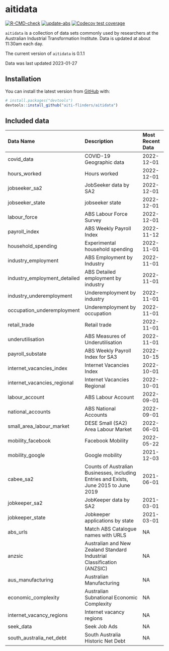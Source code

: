 
<!-- README.md is generated from README.Rmd. Please edit that file -->

# aitidata

<!-- badges: start -->

[![R-CMD-check](https://github.com/aiti-flinders/aitidata/actions/workflows/R-CMD-check.yaml/badge.svg?branch=data_prep)](https://github.com/aiti-flinders/aitidata/actions/workflows/R-CMD-check.yaml)
[![update-abs](https://github.com/aiti-flinders/aitidata/workflows/update-abs/badge.svg)](https://github.com/aiti-flinders/aitidata/actions)
[![Codecov test
coverage](https://codecov.io/gh/aiti-flinders/aitidata/branch/master/graph/badge.svg)](https://app.codecov.io/gh/aiti-flinders/aitidata?branch=master)
<!-- badges: end -->

`aitidata` is a collection of data sets commonly used by researchers at
the Australian Industrial Transformation Institute. Data is updated at
about 11:30am each day.

The current version of `aitidata` is 0.1.1

Data was last updated 2023-01-27

## Installation

You can install the latest version from [GitHub](https://github.com/)
with:

``` r
# install.packages("devtools")
devtools::install_github("aiti-flinders/aitidata")
```

## Included data

| Data Name                    | Description                                                                           | Most Recent Data |
|:-----------------------------|:--------------------------------------------------------------------------------------|:-----------------|
| covid_data                   | COVID-19 Geographic data                                                              | 2022-12-01       |
| hours_worked                 | Hours worked                                                                          | 2022-12-01       |
| jobseeker_sa2                | JobSeeker data by SA2                                                                 | 2022-12-01       |
| jobseeker_state              | jobseeker state                                                                       | 2022-12-01       |
| labour_force                 | ABS Labour Force Survey                                                               | 2022-12-01       |
| payroll_index                | ABS Weekly Payroll Index                                                              | 2022-11-12       |
| household_spending           | Experimental household spending                                                       | 2022-11-01       |
| industry_employment          | ABS Employment by Industry                                                            | 2022-11-01       |
| industry_employment_detailed | ABS Detailed employment by industry                                                   | 2022-11-01       |
| industry_underemployment     | Underemployment by industry                                                           | 2022-11-01       |
| occupation_underemployment   | Underemployment by occupation                                                         | 2022-11-01       |
| retail_trade                 | Retail trade                                                                          | 2022-11-01       |
| underutilisation             | ABS Measures of Underutilisation                                                      | 2022-11-01       |
| payroll_substate             | ABS Weekly Payroll Index for SA3                                                      | 2022-10-15       |
| internet_vacancies_index     | Internet Vacancies Index                                                              | 2022-10-01       |
| internet_vacancies_regional  | Internet Vacancies Regional                                                           | 2022-10-01       |
| labour_account               | ABS Labour Account                                                                    | 2022-09-01       |
| national_accounts            | ABS National Accounts                                                                 | 2022-09-01       |
| small_area_labour_market     | DESE Small (SA2) Area Labour Market                                                   | 2022-06-01       |
| mobility_facebook            | Facebook Mobility                                                                     | 2022-05-22       |
| mobility_google              | Google mobility                                                                       | 2021-12-03       |
| cabee_sa2                    | Counts of Australian Businesses, including Entries and Exists, June 2015 to June 2019 | 2021-06-01       |
| jobkeeper_sa2                | JobKeeper data by SA2                                                                 | 2021-03-01       |
| jobkeeper_state              | Jobkeeper applications by state                                                       | 2021-03-01       |
| abs_urls                     | Match ABS Catalogue names with URLS                                                   | NA               |
| anzsic                       | Australian and New Zealand Standard Industrial Classification (ANZSIC)                | NA               |
| aus_manufacturing            | Australian Manufacturing                                                              | NA               |
| economic_complexity          | Australian Subnational Economic Complexity                                            | NA               |
| internet_vacancy_regions     | Internet vacancy regions                                                              | NA               |
| seek_data                    | Seek Job Ads                                                                          | NA               |
| south_australia_net_debt     | South Australia Historic Net Debt                                                     | NA               |
